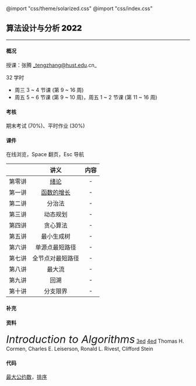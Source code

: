 @import "css/theme/solarized.css"
@import "css/index.css"

## 算法设计与分析 <span style="font-weight:900">2022</span>

---

#### 概况

授课：张腾 _tengzhang@hust.edu.cn_

32 学时

- 周三 3 ~ 4 节课 (第 9 ~ 16 周)
- 周五 5 ~ 6 节课 (第 9 ~ 10 周)，周五 1 ~ 2 节课 (第 11 ~ 16 周)

<div class="top-2"></div>

#### 考核

期末考试 (70%)、平时作业 (30%)

#### 课件

在线浏览，Space 翻页，Esc 导航

<div class="threelines outline head-highlight">

|        |             讲义             | 内容 |
| :----: | :--------------------------: | :--: |
| 第零讲 |    [绪论](slides/00.html)    |  -   |
| 第一讲 | [函数的增长](slides/01.html) |  -   |
| 第二讲 |            分治法            |  -   |
| 第三讲 |           动态规划           |  -   |
| 第四讲 |           贪心算法           |  -   |
| 第五讲 |          最小生成树          |  -   |
| 第六讲 |        单源点最短路径        |  -   |
| 第七讲 |       全节点对最短路径       |  -   |
| 第八讲 |            最大流            |  -   |
| 第九讲 |             回溯             |  -   |
| 第十讲 |           分支限界           |  -   |

</div>

#### 补充

#### 资料

<span style="font-size:1.8rem;font-style:italic">Introduction to Algorithms</span> [3ed](<books/Introduction%20to%20Algorithms%20(3ed)%20-%20Thomas%20H.%20Cormen,%20Charles%20E.%20Leiserson,%20Ronald%20L.%20Rivest,%20Clifford%20Stein.pdf>) [4ed](<books/Introduction%20to%20Algorithms%20(4ed)%20-%20Thomas%20H.%20Cormen,%20Charles%20E.%20Leiserson,%20Ronald%20L.%20Rivest,%20Clifford%20Stein.pdf>)
Thomas H. Cormen, Charles E. Leiserson, Ronald L. Rivest, Clifford Stein

#### 代码

[最大公约数](codes/gcd.ipynb)，[排序](codes/sorting.ipynb)
